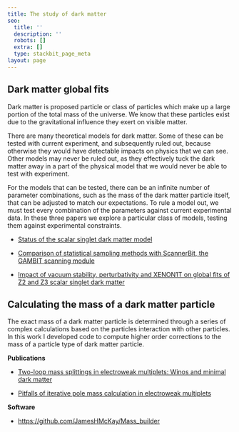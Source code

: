 ```yaml
---
title: The study of dark matter
seo:
  title: ''
  description: ''
  robots: []
  extra: []
  type: stackbit_page_meta
layout: page
---
```

## Dark matter global fits

Dark matter is proposed particle or class of particles which make up a large portion of the total mass of the universe. We know that these particles exist due to the gravitational influence they exert on visible matter.

There are many theoretical models for dark matter. Some of these can be tested with current experiment, and subsequently ruled out, because otherwise they would have detectable impacts on physics that we can see. Other models may never be ruled out, as they effectively tuck the dark matter away in a part of the physical model that we would never be able to test with experiment.

For the models that can be tested, there can be an infinite number of parameter combinations, such as the mass of the dark matter particle itself, that can be adjusted to match our expectations. To rule a model out, we must test every combination of the parameters against current experimental data. In these three papers we explore a particular class of models, testing them against experimental constraints.

*   [Status of the scalar singlet dark matter model](https://link.springer.com/article/10.1140%2Fepjc%2Fs10052-017-5113-1\))

*   [Comparison of statistical sampling methods with ScannerBit, the GAMBIT scanning module](https://link.springer.com/article/10.1140/epjc/s10052-017-5274-y)

*   [Impact of vacuum stability, perturbativity and XENON1T on global fits of Z2 and Z3 scalar singlet dark matter](https://link.springer.com/article/10.1140%2Fepjc%2Fs10052-018-6314-y)

## Calculating the mass of a dark matter particle

The exact mass of a dark matter particle is determined through a series of complex calculations based on the particles interaction with other particles. In this work I developed code to compute higher order corrections to the mass of a particle type of dark matter particle.

**Publications**

*   [Two-loop mass splittings in electroweak multiplets: Winos and minimal dark matter](https://journals.aps.org/prd/abstract/10.1103/PhysRevD.97.055049)

*   [Pitfalls of iterative pole mass calculation in electroweak multiplets](https://link.springer.com/article/10.1140%2Fepjp%2Fi2018-12250-4)[](https://link.springer.com/article/10.1140%2Fepjp%2Fi2018-12250-4)

**Software**

*   <https://github.com/JamesHMcKay/Mass_builder>
